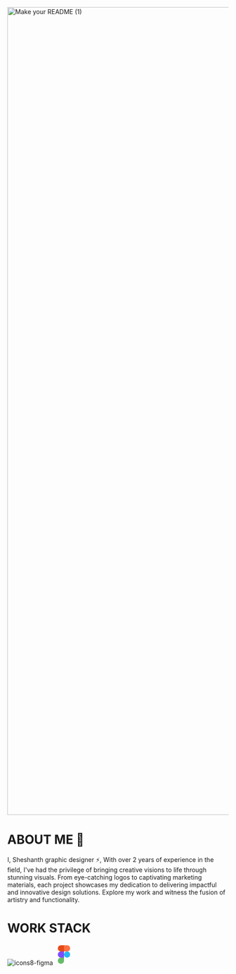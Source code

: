 <p align=”center”>
<img width="1834" alt="Make your README (1)" src="https://github.com/AARICKWOLF/AARICKWOLF/assets/122084815/d2389bc4-0e81-4fc9-b0fd-f5945c814b29">
</p>
<p align="left">

# ABOUT ME 🤖
I, Sheshanth graphic designer ⚡,
With over 2 years of experience in the field, I've had the privilege of bringing creative visions to life
through stunning visuals.
From eye-catching logos to captivating marketing materials, each project
showcases my dedication to delivering impactful and innovative design solutions. 
Explore my work and witness the fusion of artistry and functionality.

# WORK STACK
![icons8-figma](https://github.com/AARICKWOLF/AARICKWOLF/assets/122084815/7ab25df4-22ab-444c-8d51-8b75a12c6769)<svg xmlns="http://www.w3.org/2000/svg"  viewBox="0 0 48 48" width="48px" height="48px"><path fill="#e64a19" d="M26,17h-8c-3.866,0-7-3.134-7-7v0c0-3.866,3.134-7,7-7h8V17z"/><path fill="#7c4dff" d="M25,31h-7c-3.866,0-7-3.134-7-7v0c0-3.866,3.134-7,7-7h7V31z"/><path fill="#66bb6a" d="M18,45L18,45c-3.866,0-7-3.134-7-7v0c0-3.866,3.134-7,7-7h7v7C25,41.866,21.866,45,18,45z"/><path fill="#ff7043" d="M32,17h-7V3h7c3.866,0,7,3.134,7,7v0C39,13.866,35.866,17,32,17z"/><circle cx="32" cy="24" r="7" fill="#29b6f6"/></svg>

